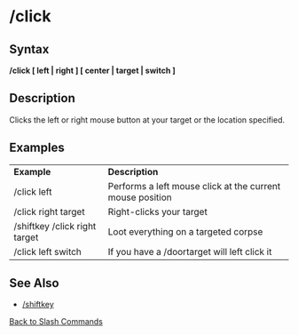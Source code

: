 # /click

## Syntax

**/click \[ left \| right \] \[ center \| target \| switch \]**

## Description

Clicks the left or right mouse button at your target or the location specified.

## Examples

|  |  |
| :--- | :--- |
| **Example** | **Description** |
| /click left | Performs a left mouse click at the current mouse position |
| /click right target | Right-clicks your target |
| /shiftkey /click right target | Loot everything on a targeted corpse |
| /click left switch | If you have a /doortarget will left click it |

## See Also

* [/shiftkey](shiftkey.md)

[Back to Slash Commands](./)

